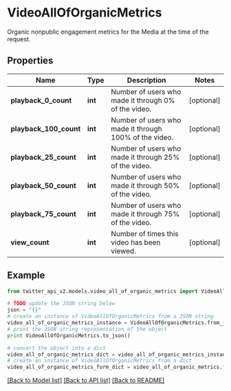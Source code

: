 # VideoAllOfOrganicMetrics

Organic nonpublic engagement metrics for the Media at the time of the request.

## Properties
Name | Type | Description | Notes
------------ | ------------- | ------------- | -------------
**playback_0_count** | **int** | Number of users who made it through 0% of the video. | [optional] 
**playback_100_count** | **int** | Number of users who made it through 100% of the video. | [optional] 
**playback_25_count** | **int** | Number of users who made it through 25% of the video. | [optional] 
**playback_50_count** | **int** | Number of users who made it through 50% of the video. | [optional] 
**playback_75_count** | **int** | Number of users who made it through 75% of the video. | [optional] 
**view_count** | **int** | Number of times this video has been viewed. | [optional] 

## Example

```python
from twitter_api_v2.models.video_all_of_organic_metrics import VideoAllOfOrganicMetrics

# TODO update the JSON string below
json = "{}"
# create an instance of VideoAllOfOrganicMetrics from a JSON string
video_all_of_organic_metrics_instance = VideoAllOfOrganicMetrics.from_json(json)
# print the JSON string representation of the object
print VideoAllOfOrganicMetrics.to_json()

# convert the object into a dict
video_all_of_organic_metrics_dict = video_all_of_organic_metrics_instance.to_dict()
# create an instance of VideoAllOfOrganicMetrics from a dict
video_all_of_organic_metrics_form_dict = video_all_of_organic_metrics.from_dict(video_all_of_organic_metrics_dict)
```
[[Back to Model list]](../README.md#documentation-for-models) [[Back to API list]](../README.md#documentation-for-api-endpoints) [[Back to README]](../README.md)



